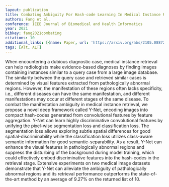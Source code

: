 ```yaml
---
layout: publication
title: Combating Ambiguity For Hash-code Learning In Medical Instance Retrieval
authors: Fang et al.
conference: IEEE Journal of Biomedical and Health Informatics
year: 2021
bibkey: fang2021combating
citations: 10
additional_links: [{name: Paper, url: 'https://arxiv.org/abs/2105.08872'}]
tags: [Alt, ALT]
---
```

When encountering a dubious diagnostic case, medical instance retrieval can
help radiologists make evidence-based diagnoses by finding images containing
instances similar to a query case from a large image database. The similarity
between the query case and retrieved similar cases is determined by visual
features extracted from pathologically abnormal regions. However, the
manifestation of these regions often lacks specificity, i.e., different
diseases can have the same manifestation, and different manifestations may
occur at different stages of the same disease. To combat the manifestation
ambiguity in medical instance retrieval, we propose a novel deep framework
called Y-Net, encoding images into compact hash-codes generated from
convolutional features by feature aggregation. Y-Net can learn highly
discriminative convolutional features by unifying the pixel-wise segmentation
loss and classification loss. The segmentation loss allows exploring subtle
spatial differences for good spatial-discriminability while the classification
loss utilizes class-aware semantic information for good semantic-separability.
As a result, Y-Net can enhance the visual features in pathologically abnormal
regions and suppress the disturbing of the background during model training,
which could effectively embed discriminative features into the hash-codes in
the retrieval stage. Extensive experiments on two medical image datasets
demonstrate that Y-Net can alleviate the ambiguity of pathologically abnormal
regions and its retrieval performance outperforms the state-of-the-art method
by an average of 9.27% on the returned list of 10.